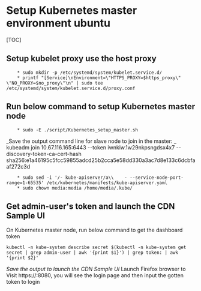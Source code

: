 # Setup Kubernetes master environment ubuntu

[TOC]



## Setup kubelet proxy use the host proxy
        * sudo mkdir -p /etc/systemd/system/kubelet.service.d/
        * printf "[Service]\nEnvironment=\"HTTPS_PROXY=$https_proxy\" \"NO_PROXY=$no_proxy\"\n" | sudo tee /etc/systemd/system/kubelet.service.d/proxy.conf
## Run below command to setup Kubernetes master node
        * sudo -E ./script/Kubernetes_setup_master.sh
_Save the output command line for slave node to join in the master: _
kubeadm join 10.67.116.165:6443 --token iwnkiw.1w29nkpsngdsx4x7  --discovery-token-ca-cert-hash sha256:e1a46195c5fcc59855adcd25b2cca5e58dd330a3ac7d8e133c6dcbfaaf272c3d
      

```
	* sudo sed -i '/- kube-apiserver/a\\    - --service-node-port-range=1-65535' /etc/kubernetes/manifests/kube-apiserver.yaml
	* sudo chown media:media /home/media/.kube/
```



## Get admin-user's token and launch the CDN Sample UI
On Kubernetes master node, run below command to get the dashboard token
        

```
kubectl -n kube-system describe secret $(kubectl -n kube-system get secret | grep admin-user | awk '{print $1}') | grep token: | awk '{print $2}'
```

_Save the output to launch the CDN Sample UI_
Launch Firefox browser to Visit https://<CDN-Transcode Server IP address>:8080, you will see the login page and then input the gotten token to login